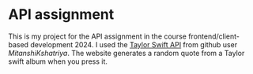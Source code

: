 # API assignment
This is my project for the API assignment in the course frontend/client-based development 2024. I used the [Taylor Swift API](https://github.com/MitanshiKshatriya/taylor-swift-api) from github user *MitanshiKshatriya*. The website generates a random quote from a Taylor swift album when you press it.
